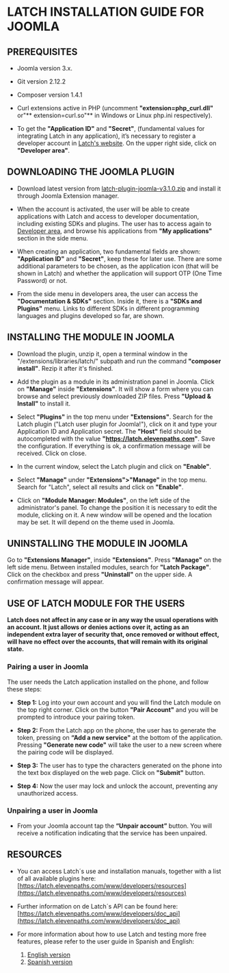 # LATCH INSTALLATION GUIDE FOR JOOMLA


## PREREQUISITES 
 * Joomla version 3.x.

 * Git version 2.12.2 

 * Composer version 1.4.1

 * Curl extensions active in PHP (uncomment **"extension=php_curl.dll"** or"** extension=curl.so"** in Windows or Linux php.ini respectively). 

 * To get the **"Application ID"** and **"Secret"**, (fundamental values for integrating Latch in any application), it’s necessary to register a developer account in [Latch's website](https://latch.elevenpaths.com"https://latch.elevenpaths.com"). On the upper right side, click on **"Developer area"**.

 
## DOWNLOADING THE JOOMLA PLUGIN

* Download latest version from [latch-plugin-joomla-v3.1.0.zip](https://github.com/ElevenPaths/latch-plugin-joomla/files/3720553/latch-plugin-joomla-v3.1.0.zip) and install it through Joomla Extension manager.

 * When the account is activated, the user will be able to create applications with Latch and access to developer documentation, including existing SDKs and plugins. The user has to access again to [Developer area](https://latch.elevenpaths.com/www/developerArea"https://latch.elevenpaths.com/www/developerArea"), and browse his applications from **"My applications"** section in the side menu.

* When creating an application, two fundamental fields are shown: **"Application ID"** and **"Secret"**, keep these for later use. There are some additional parameters to be chosen, as the application icon (that will be shown in Latch) and whether the application will support OTP  (One Time Password) or not.

* From the side menu in developers area, the user can access the **"Documentation & SDKs"** section. Inside it, there is a **"SDKs and Plugins"** menu. Links to different SDKs in different programming languages and plugins developed so far, are shown.


## INSTALLING THE MODULE IN JOOMLA
* Download the plugin, unzip it, open a terminal window in the "/extensions/libraries/latch/" subpath and run the command **"composer install"**. Rezip it after it's finished.

* Add the plugin as a module in its administration panel in Joomla. Click on **"Manage"** inside **"Extensions"**. It will show a form where you can browse and select previously downloaded ZIP files. Press **"Upload & Install"** to install it.

* Select **"Plugins"** in the top menu under **"Extensions"**. Search for the Latch plugin ("Latch user plugin for Joomla!"), click on it and type your Application ID and Application secret. The **"Host"** field should be autocompleted with the value **"https://latch.elevenpaths.com"**. Save the configuration. If everything is ok, a confirmation message will be received. Click on close.

* In the current window, select the Latch plugin and click on **"Enable"**.

* Select **"Manage"** under **"Extensions">"Manage"** in the top menu. Search for "Latch", select all results and click on **"Enable"**.

* Click on **"Module Manager: Modules"**, on the left side of the administrator's panel. To change the position it is necessary to edit the module, clicking on it. A new window will be opened and the location may be set. It will depend on the theme used in Joomla.


## UNINSTALLING THE MODULE IN JOOMLA
Go to **"Extensions Manager"**, inside **"Extensions"**. Press **"Manage"** on the left side menu. Between installed modules, search for **"Latch Package"**. Click on the checkbox and press **"Uninstall"** on the upper side. A confirmation message will appear.


## USE OF LATCH MODULE FOR THE USERS
**Latch does not affect in any case or in any way the usual operations with an account. It just allows or denies actions over it, acting as an independent extra layer of security that, once removed or without effect, will have no effect over the accounts, that will remain with its original state.**

### Pairing a user in Joomla
The user needs the Latch application installed on the phone, and follow these steps:

* **Step 1:** Log into your own account and you will find the Latch module on the top right corner. Click on the button **"Pair Account"** and you will be prompted to introduce your pairing token.

* **Step 2:** From the Latch app on the phone, the user has to generate the token, pressing on **“Add a new service"** at the bottom of the application. Pressing **"Generate new code"** will take the user to a new screen where the pairing code will be displayed.

* **Step 3:** The user has to type the characters generated on the phone into the text box displayed on the web page. Click on **"Submit"** button.

* **Step 4:** Now the user may lock and unlock the account, preventing any unauthorized access.


### Unpairing a user in Joomla
* From your Joomla account tap the **“Unpair account”** button. You will receive a notification indicating that the service has been unpaired.



## RESOURCES
- You can access Latch´s use and installation manuals, together with a list of all available plugins here: [https://latch.elevenpaths.com/www/developers/resources](https://latch.elevenpaths.com/www/developers/resources)

- Further information on de Latch´s API can be found here: [https://latch.elevenpaths.com/www/developers/doc_api](https://latch.elevenpaths.com/www/developers/doc_api)

- For more information about how to use Latch and testing more free features, please refer to the user guide in Spanish and English:
	1. [English version](https://latch.elevenpaths.com/www/public/documents/howToUseLatchNevele_EN.pdf)
	1. [Spanish version](https://latch.elevenpaths.com/www/public/documents/howToUseLatchNevele_ES.pdf)
